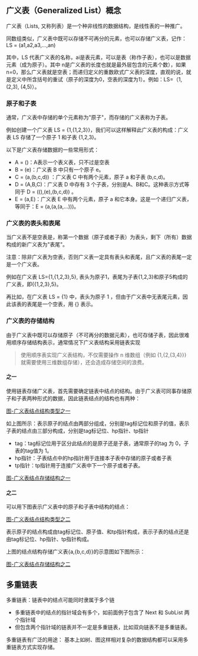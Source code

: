 
## 广义表（Generalized List）概念

广义表（Lists, 又称列表）是一个种非线性的数据结构，是线性表的一种推广。

同数组类似，广义表中既可以存储不可再分的元素，也可以存储广义表，记作：
LS = (a1,a2,a3,...,an)

其中，LS 代表广义表的名称，ai是表元素，可以是表（称作子表），也可以是数据元素（成为原子）。其中 n是广义表的长度也就是最外层包含的元素个数），如果n=0，那么广义表就是空表；而递归定义的重数欧式广义表的深度，直观的说，就是定义中所含括号的重试（原子的深度为0，空表的深度为1）。例如：LS=（1, (2,3), (4,5)）。

### 原子和子表
通常，广义表中存储的单个元素称为"原子"，而存储的广义表称为子表。

例如创建一个广义表 LS = {1,{1,2,3}}，我们可以这样解释此广义表的构成：广义表 LS 存储了一个原子 1 和子表 {1,2,3}。

以下是广义表存储数据的一些常用形式：
* A = ()：A表示一个表义表，只不过是空表
* B = (e)：广义表 B 中只有一个原子 e。
* C = (a,(b,c,d)) ：广义表 C 中有两个元素，原子 a 和子表 (b,c,d)。
* D = (A,B,C)：广义表 D 中存有 3 个子表，分别是A、B和C。这种表示方式等同于 D = ((),(e),(b,c,d)) 。
* E = (a,E)：广义表 E 中有两个元素，原子 a 和它本身。这是一个递归广义表，等同于：E = (a,(a,(a,…)))。

### 广义表的表头和表尾
当广义表不是空表是，称第一个数据（原子或者子表）为表头，剩下（所有）数据构成的新广义表为"表尾"。

注意：除非广义表为空表，否则广义表一定具有表头和表尾，且广义表的表尾一定是一个广义表。

例如在广义表 LS={1,{1,2,3},5}, 表头为原子1，表尾为子表{1,2,3}和原子5构成的广义表，即{{1,2,3},5}。

再比如，在广义表 LS = {1} 中，表头为原子 1 ，但由于广义表中无表尾元素，因此该表的表尾是一个空表，用 {} 表示。

### 广义表的存储结构

由于广义表中既可以存储原子（不可再分的数据元素），也可存储子表，因此很难用顺序存储结构表示，通常情况下广义表结构采用链表实现

> 使用顺序表实现广义表结构，不仅需要操作 n 维数组（例如 {1,{2,{3,4}}} 就需要使用三维数组存储），还会造成存储空间的浪费。

#### 之一
使用链表存储广义表，首先需要确定链表中结点的结构。由于广义表可同事存储原子和子表两种形式的数据，因此链表结点的结构也有两种：

[图-广义表结点结构类型之一](http://data.biancheng.net/uploads/allimg/170720/2-1FH0161229619.png)

如上图所示：表示原子的结点由两部分组成，分别是tag标记位和原子的值，表示子表的结点由三部分构成，分别是tag标记位、hp指针、tp指针

* tag：tag标记位用于区分此结点的是原子还是子表，通常原子的tag 为 0，子表的tag值为 1。
* hp指针：子表结点中的hp指针用于连接本子表中存储的原子或者子表
* tp指针：tp指针用于连接广义表中下一个原子或者子表。

[图-广义表结点存储结构之一](http://data.biancheng.net/uploads/allimg/170720/2-1FH0161302422.png)

#### 之二

可以用下图表示广义表中的原子和子表中结构的结点：

[图-广义表结点结构类型之二](http://data.biancheng.net/uploads/allimg/170720/2-1FH016140E27.png)

表示原子的结点构成由tag标记位、原子值、和tp指针构成，表示子表的结点还是由tag标记位、hp指针、tp指针构成。

上图的结点结构存储广义表{a,{b,c,d}}的示意图如下图所示：

[图-广义表结点存储结构之二](http://data.biancheng.net/uploads/allimg/181222/2-1Q2221S61K03.gif)




## 多重链表

多重链表：链表中的结点可能同时隶属于多个链
* 多重链表中的结点的指针域会有多个，如前面例子包含了 Next 和 SubList 两个指针域
* 但包含两个指针域的链表并不一定是多重链表，比如双向链表不是多重链表。

多重链表有广泛的用途：
基本上如树、图这样相对复杂的数据结构都可以采用多重链表方式实现存储。